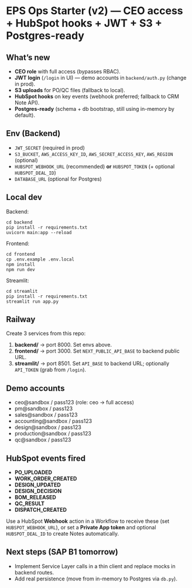 
# EPS Ops Starter (v2) — CEO access + HubSpot hooks + JWT + S3 + Postgres-ready

## What’s new
- **CEO role** with full access (bypasses RBAC).
- **JWT login** (`/login` in UI) — demo accounts in `backend/auth.py` (change in prod).
- **S3 uploads** for PO/QC files (fallback to local).
- **HubSpot hooks** on key events (webhook preferred; fallback to CRM Note API).
- **Postgres-ready** (schema + db bootstrap, still using in-memory by default).

## Env (Backend)
- `JWT_SECRET` (required in prod)
- `S3_BUCKET`, `AWS_ACCESS_KEY_ID`, `AWS_SECRET_ACCESS_KEY`, `AWS_REGION` (optional)
- `HUBSPOT_WEBHOOK_URL` (recommended) **or** `HUBSPOT_TOKEN` (+ optional `HUBSPOT_DEAL_ID`)
- `DATABASE_URL` (optional for Postgres)

## Local dev
Backend:
```
cd backend
pip install -r requirements.txt
uvicorn main:app --reload
```
Frontend:
```
cd frontend
cp .env.example .env.local
npm install
npm run dev
```
Streamlit:
```
cd streamlit
pip install -r requirements.txt
streamlit run app.py
```

## Railway
Create 3 services from this repo:
1) **backend/** → port 8000. Set envs above.
2) **frontend/** → port 3000. Set `NEXT_PUBLIC_API_BASE` to backend public URL.
3) **streamlit/** → port 8501. Set `API_BASE` to backend URL; optionally `API_TOKEN` (grab from `/login`).

## Demo accounts
- ceo@sandbox / pass123  (role: ceo → full access)
- pm@sandbox / pass123
- sales@sandbox / pass123
- accounting@sandbox / pass123
- design@sandbox / pass123
- production@sandbox / pass123
- qc@sandbox / pass123

## HubSpot events fired
- **PO_UPLOADED**
- **WORK_ORDER_CREATED**
- **DESIGN_UPDATED**
- **DESIGN_DECISION**
- **BOM_RELEASED**
- **QC_RESULT**
- **DISPATCH_CREATED**

Use a HubSpot **Webhook** action in a Workflow to receive these (set `HUBSPOT_WEBHOOK_URL`), or set a **Private App token** and optional `HUBSPOT_DEAL_ID` to create Notes automatically.

## Next steps (SAP B1 tomorrow)
- Implement Service Layer calls in a thin client and replace mocks in backend routes.
- Add real persistence (move from in-memory to Postgres via `db.py`).
